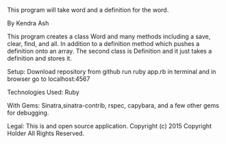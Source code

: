 This program will take word and a definition for the word.

By Kendra Ash

This program creates a class Word and many methods including a save, clear, find, and all. In addition to a definition method which pushes a definition onto an array. The second class is Definition and it just takes a definition and stores it.

Setup: Download repository from github run ruby app.rb in terminal and in browser go to localhost:4567

Technologies Used:
Ruby

With Gems: Sinatra,sinatra-contrib, rspec, capybara, and a few other gems for debugging.

Legal:
This is and open source application.
Copyright (c) 2015 Copyright Holder All Rights Reserved.
